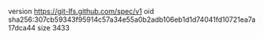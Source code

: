 version https://git-lfs.github.com/spec/v1
oid sha256:307cb59343f95914c57a34e55a0b2adb106eb1d1d74041fd10721ea7a17dca44
size 3433
